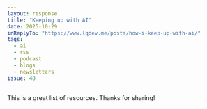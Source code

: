 ```yaml
---
layout: response
title: "Keeping up with AI"
date: 2025-10-29
inReplyTo: "https://www.lqdev.me/posts/how-i-keep-up-with-ai/"
tags:
  - ai
  - rss
  - podcast
  - blogs
  - newsletters
issue: 48
---
```


This is a great list of resources. Thanks for sharing!
